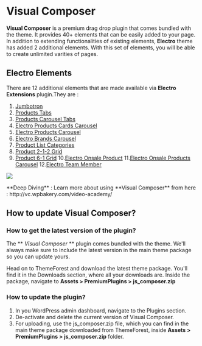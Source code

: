 # Visual Composer

**Visual Composer** is a premium drag drop plugin that comes bundled with the theme. It provides 40+ elements that can be easily added to your page. In addition to extending functionalities of existing elements, **Electro** theme has added 2 additional elements. With this set of elements, you will be able to create unlimited varities of pages.

## Electro Elements

There are 12 additional elements that are made available via **Electro Extensions** plugin.They are :

1. [Jumbotron](mybag_blog.md)
2. [Products Tabs](products_element.md)
3. [Products Carousel Tabs](products_element.md)
4. [Electro Products Cards Carousel](products_element.md)
5. [Electro Products Carousel](products_element.md)
6. [Electro Brands Carousel](products_element.md)
7. [Product List Categories](products_element.md)
8. [Product 2-1-2 Grid](products_element.md)
9. [Product 6-1 Grid](products_element.md)
10.[Electro Onsale Product](products_element.md)
11.[Electro Onsale Products Carousel](products_element.md)
12.[Electro Team Member](products_element.md)


![](http://transvelo.github.io/docs/electro/images/visual-composer-electro-elements.png)


<div class="alert alert-info">**Deep Diving** : Learn more about using **Visual Composer** from here : http://vc.wpbakery.com/video-academy/ </div>

## How to update Visual Composer?

### How to get the latest version of the plugin?

The ** *Visual Composer* ** plugin comes bundled with the theme. We'll always make sure to include the latest version in the main theme package so you can update yours.

Head on to ThemeForest and download the latest theme package. You'll find it in the Downloads section, where all your downloads are. Inside the package, navigate to **Assets > PremiumPlugins > js_composer.zip**

### How to update the plugin?

1. In you WordPress admin dashboard, navigate to the Plugins section.
2. De-activate and delete the current version of Visual Composer.
3. For uploading, use the js_composer.zip file, which you can find in the main theme package downloaded from ThemeForest, inside **Assets > PremiumPlugins > js_composer.zip** folder.

